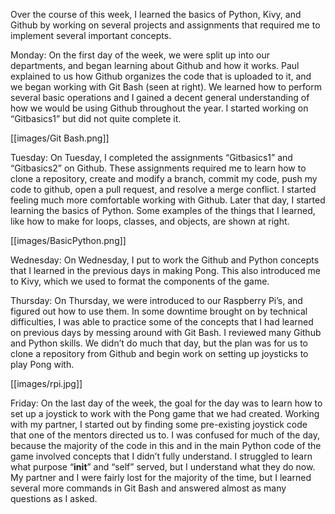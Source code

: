 Over the course of this week, I learned the basics of Python, Kivy, and Github by working on several projects and assignments that required me to implement several important concepts. 

Monday: On the first day of the week, we were split up into our departments, and began learning about Github and how it works. Paul explained to us how Github organizes the code that is uploaded to it, and we began working with Git Bash (seen at right). We learned how to perform several basic operations and I gained a decent general understanding of how we would be using Github throughout the year. I started working on “Gitbasics1” but did not quite complete it.

[[images/Git Bash.png]]

Tuesday: On Tuesday, I completed the assignments “Gitbasics1” and “Gitbasics2” on Github. These assignments required me to learn how to clone a repository, create and modify a branch, commit my code, push my code to github, open a pull request, and resolve a merge conflict. I started feeling much more comfortable working with Github. Later that day, I started learning the basics of Python. Some examples of the things that I learned, like how to make for loops, classes, and objects, are shown at right.

[[images/BasicPython.png]]

Wednesday: On Wednesday, I put to work the Github and Python concepts that I learned in the previous days in making Pong. This also introduced me to Kivy, which we used to format the components of the game. 

Thursday: On Thursday, we were introduced to our Raspberry Pi’s, and figured out how to use them. In some downtime brought on by technical difficulties, I was able to practice some of the concepts that I had learned on previous days by messing around with Git Bash. I reviewed many Github and Python skills. We didn’t do much that day, but the plan was for us to clone a repository from Github and begin work on setting up joysticks to play Pong with.

[[images/rpi.jpg]]

Friday: On the last day of the week, the goal for the day was to learn how to set up a joystick to work with the Pong game that we had created. Working with my partner, I started out by finding some pre-existing joystick code that one of the mentors directed us to. I was confused for much of the day, because the majority of the code in this and in the main Python code of the game involved concepts that I didn’t fully understand. I struggled to learn what purpose “__init__” and “self” served, but I understand what they do now. My partner and I were fairly lost for the majority of the time, but I learned several more commands in Git Bash and answered almost as many questions as I asked.